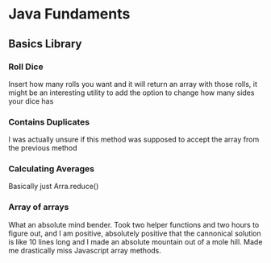 
# Java Fundaments
## Basics Library

### Roll Dice
Insert how many rolls you want and it will return an array with those rolls, it might be an interesting utility to add the option to change how many sides your dice has

### Contains Duplicates
I was actually unsure if this method was supposed to accept the array from the previous method

### Calculating Averages
Basically just Arra.reduce()

### Array of arrays
What an absolute mind bender. Took two helper functions and two hours to figure out, and I am positive, absolutely positive that the cannonical solution is like 10 lines long and I made an absolute mountain out of a mole hill. Made me drastically miss Javascript array methods.
